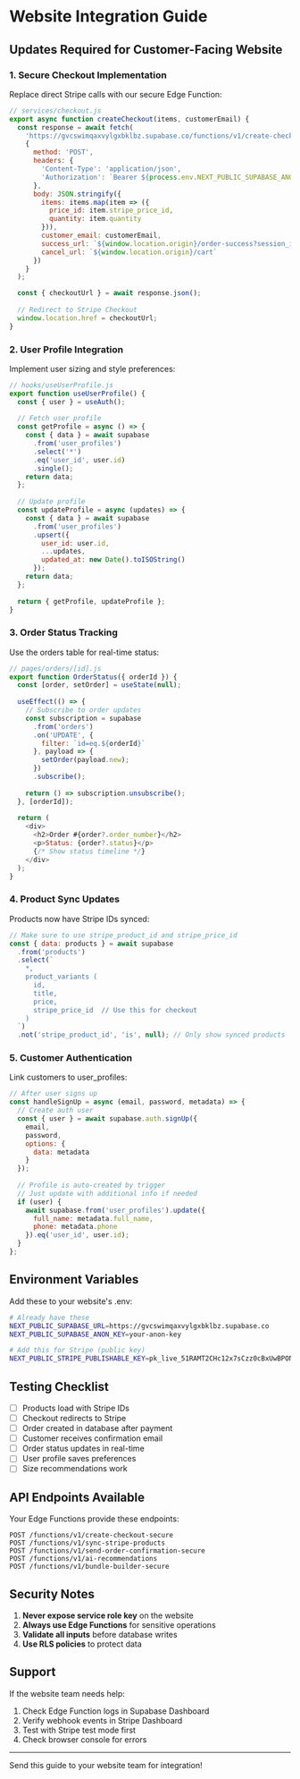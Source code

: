 # Website Integration Guide

## Updates Required for Customer-Facing Website

### 1. Secure Checkout Implementation

Replace direct Stripe calls with our secure Edge Function:

```javascript
// services/checkout.js
export async function createCheckout(items, customerEmail) {
  const response = await fetch(
    'https://gvcswimqaxvylgxbklbz.supabase.co/functions/v1/create-checkout-secure',
    {
      method: 'POST',
      headers: {
        'Content-Type': 'application/json',
        'Authorization': `Bearer ${process.env.NEXT_PUBLIC_SUPABASE_ANON_KEY}`
      },
      body: JSON.stringify({
        items: items.map(item => ({
          price_id: item.stripe_price_id,
          quantity: item.quantity
        })),
        customer_email: customerEmail,
        success_url: `${window.location.origin}/order-success?session_id={CHECKOUT_SESSION_ID}`,
        cancel_url: `${window.location.origin}/cart`
      })
    }
  );

  const { checkoutUrl } = await response.json();
  
  // Redirect to Stripe Checkout
  window.location.href = checkoutUrl;
}
```

### 2. User Profile Integration

Implement user sizing and style preferences:

```javascript
// hooks/useUserProfile.js
export function useUserProfile() {
  const { user } = useAuth();
  
  // Fetch user profile
  const getProfile = async () => {
    const { data } = await supabase
      .from('user_profiles')
      .select('*')
      .eq('user_id', user.id)
      .single();
    return data;
  };
  
  // Update profile
  const updateProfile = async (updates) => {
    const { data } = await supabase
      .from('user_profiles')
      .upsert({
        user_id: user.id,
        ...updates,
        updated_at: new Date().toISOString()
      });
    return data;
  };
  
  return { getProfile, updateProfile };
}
```

### 3. Order Status Tracking

Use the orders table for real-time status:

```javascript
// pages/orders/[id].js
export function OrderStatus({ orderId }) {
  const [order, setOrder] = useState(null);
  
  useEffect(() => {
    // Subscribe to order updates
    const subscription = supabase
      .from('orders')
      .on('UPDATE', {
        filter: `id=eq.${orderId}`
      }, payload => {
        setOrder(payload.new);
      })
      .subscribe();
    
    return () => subscription.unsubscribe();
  }, [orderId]);
  
  return (
    <div>
      <h2>Order #{order?.order_number}</h2>
      <p>Status: {order?.status}</p>
      {/* Show status timeline */}
    </div>
  );
}
```

### 4. Product Sync Updates

Products now have Stripe IDs synced:

```javascript
// Make sure to use stripe_product_id and stripe_price_id
const { data: products } = await supabase
  .from('products')
  .select(`
    *,
    product_variants (
      id,
      title,
      price,
      stripe_price_id  // Use this for checkout
    )
  `)
  .not('stripe_product_id', 'is', null); // Only show synced products
```

### 5. Customer Authentication

Link customers to user_profiles:

```javascript
// After user signs up
const handleSignUp = async (email, password, metadata) => {
  // Create auth user
  const { user } = await supabase.auth.signUp({
    email,
    password,
    options: {
      data: metadata
    }
  });
  
  // Profile is auto-created by trigger
  // Just update with additional info if needed
  if (user) {
    await supabase.from('user_profiles').update({
      full_name: metadata.full_name,
      phone: metadata.phone
    }).eq('user_id', user.id);
  }
};
```

## Environment Variables

Add these to your website's .env:

```bash
# Already have these
NEXT_PUBLIC_SUPABASE_URL=https://gvcswimqaxvylgxbklbz.supabase.co
NEXT_PUBLIC_SUPABASE_ANON_KEY=your-anon-key

# Add this for Stripe (public key)
NEXT_PUBLIC_STRIPE_PUBLISHABLE_KEY=pk_live_51RAMT2CHc12x7sCzz0cBxUwBPONdyvxMnhDRMwC1bgoaFlDgmEmfvcJZT7yk7jOuEo4LpWkFpb5Gv88DJ9fSB49j00QtRac8uW
```

## Testing Checklist

- [ ] Products load with Stripe IDs
- [ ] Checkout redirects to Stripe
- [ ] Order created in database after payment
- [ ] Customer receives confirmation email
- [ ] Order status updates in real-time
- [ ] User profile saves preferences
- [ ] Size recommendations work

## API Endpoints Available

Your Edge Functions provide these endpoints:

```
POST /functions/v1/create-checkout-secure
POST /functions/v1/sync-stripe-products
POST /functions/v1/send-order-confirmation-secure
POST /functions/v1/ai-recommendations
POST /functions/v1/bundle-builder-secure
```

## Security Notes

1. **Never expose service role key** on the website
2. **Always use Edge Functions** for sensitive operations
3. **Validate all inputs** before database writes
4. **Use RLS policies** to protect data

## Support

If the website team needs help:
1. Check Edge Function logs in Supabase Dashboard
2. Verify webhook events in Stripe Dashboard
3. Test with Stripe test mode first
4. Check browser console for errors

---

Send this guide to your website team for integration!